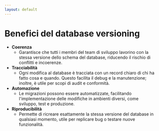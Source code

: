 ```yaml
---
layout: default
---
```


# Benefici del database versioning

<v-clicks depth="2">

- **Coerenza**
  - Garantisce che tutti i membri del team di sviluppo lavorino con la stessa versione dello schema del database, riducendo il rischio di conflitti e incoerenze.
- **Tracciabilità**
  - Ogni modifica al database è tracciata con un record chiaro di chi ha fatto cosa e quando. Questo facilita il debug e la manutenzione; inoltre, è utile per scopi di audit e conformità.
- **Automazione**
  - Le migrazioni possono essere automatizzate, facilitando l'implementazione delle modifiche in ambienti diversi, come sviluppo, test e produzione.
- **Riproducibilità**
  - Permette di ricreare esattamente la stessa versione del database in qualsiasi momento, utile per replicare bug o testare nuove funzionalità.

</v-clicks>

<!--
Uno degli argomenti hot è indubbiamente la sicurezza delle migrazioni che affronteremo nelle prossime slide.
-->
